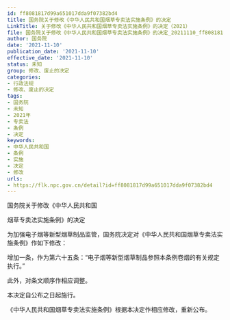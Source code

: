 ```yaml
---
id: ff8081817d99a651017dda9f07382bd4
title: 国务院关于修改《中华人民共和国烟草专卖法实施条例》的决定
LinkTitle: 关于修改《中华人民共和国烟草专卖法实施条例》的决定（2021）
file: 国务院关于修改《中华人民共和国烟草专卖法实施条例》的决定_20211110_ff8081817d99a651017dda9f07382bd4.docx
author: 国务院
date: '2021-11-10'
publication_date: '2021-11-10'
effective_date: '2021-11-10'
status: 未知
group: 修改、废止的决定
categories:
- 行政法规
- 修改、废止的决定
tags:
- 国务院
- 未知
- 2021年
- 专卖法
- 条例
- 决定
keywords:
- 中华人民共和国
- 条例
- 实施
- 决定
- 修改
urls:
- https://flk.npc.gov.cn/detail?id=ff8081817d99a651017dda9f07382bd4
---
```


国务院关于修改《中华人民共和国

烟草专卖法实施条例》的决定

为加强电子烟等新型烟草制品监管，国务院决定对《中华人民共和国烟草专卖法实施条例》作如下修改：

增加一条，作为第六十五条：“电子烟等新型烟草制品参照本条例卷烟的有关规定执行。”

此外，对条文顺序作相应调整。

本决定自公布之日起施行。

《中华人民共和国烟草专卖法实施条例》根据本决定作相应修改，重新公布。
